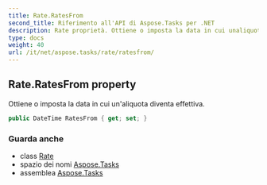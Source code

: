 ```yaml
---
title: Rate.RatesFrom
second_title: Riferimento all'API di Aspose.Tasks per .NET
description: Rate proprietà. Ottiene o imposta la data in cui unaliquota diventa effettiva.
type: docs
weight: 40
url: /it/net/aspose.tasks/rate/ratesfrom/
---
```

## Rate.RatesFrom property

Ottiene o imposta la data in cui un'aliquota diventa effettiva.

```csharp
public DateTime RatesFrom { get; set; }
```

### Guarda anche

* class [Rate](../)
* spazio dei nomi [Aspose.Tasks](../../rate/)
* assemblea [Aspose.Tasks](../../../)


